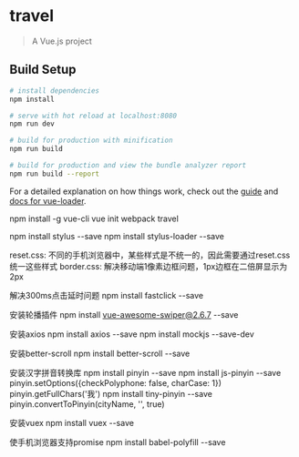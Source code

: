 # travel

> A Vue.js project

## Build Setup

``` bash
# install dependencies
npm install

# serve with hot reload at localhost:8080
npm run dev

# build for production with minification
npm run build

# build for production and view the bundle analyzer report
npm run build --report
```

For a detailed explanation on how things work, check out the [guide](http://vuejs-templates.github.io/webpack/) and [docs for vue-loader](http://vuejs.github.io/vue-loader).

npm install -g vue-cli
vue init webpack travel

npm install stylus --save
npm install stylus-loader --save

reset.css: 不同的手机浏览器中，某些样式是不统一的，因此需要通过reset.css统一这些样式
border.css: 解决移动端1像素边框问题，1px边框在二倍屏显示为2px

解决300ms点击延时问题
npm install fastclick --save

安装轮播插件
npm install vue-awesome-swiper@2.6.7 --save

安装axios
npm install axios --save
npm install mockjs --save-dev

安装better-scroll
npm install better-scroll --save

安装汉字拼音转换库
npm install pinyin --save
npm install js-pinyin --save
pinyin.setOptions({checkPolyphone: false, charCase: 1})
pinyin.getFullChars('我')
npm install tiny-pinyin --save
pinyin.convertToPinyin(cityName, '', true)

安装vuex
npm install vuex --save

使手机浏览器支持promise
npm install babel-polyfill --save
